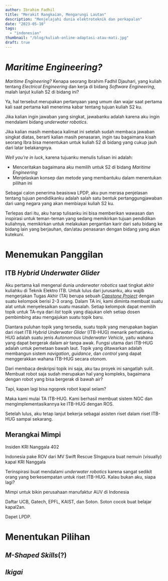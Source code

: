 ```yaml
---
author: Ibrahim Fadhil
title: "Merakit Rangkaian, Mengarungi Lautan"
description: "Menjelajahi dunia elektroteknik dan perkapalan"
date: "2023-05-10"
tags: 
  - "indonesian"
thumbnail: "/blog/kuliah-online-adaptasi-atau-mati.jpg"
draft: true
---
```


# *Maritime Engineering?*

<!-- Foto LOA keterima di Maritime Engineering Soton -->

*Maritime Engineering?* Kenapa seorang Ibrahim Fadhil Djauhari, yang kuliah tentang *Electrical Engineering* dan kerja di bidang *Software Engineering*, malah lanjut kuliah S2 di bidang ini?

Ya, hal tersebut merupakan pertanyaan yang umum dan wajar saat pertama kali saat pertama kali menerima kabar tentang tujuan kuliah S2 ku.

Jika kalian ingin jawaban yang singkat, jawabanku adalah karena aku ingin mendalami bidang *underwater robotics*.

Jika kalian masih membaca kalimat ini setelah sudah membaca jawaban singkat diatas, berarti kalian masih penasaran, ingin tau bagaimana kisah seorang Ibra bisa menentukan untuk kuliah S2 di bidang yang cukup jauh dari latar belakangnya.

*Well you're in luck*, karena tujuanku menulis tulisan ini adalah:
- Menceritakan bagaimana aku memilih untuk S2 di bidang *Maritime Engineering*
- Menjelaskan konsep dan metode yang membantuku dalam menentukan pilihan ini

Sebagai calon penerima beasiswa LPDP, aku pun merasa penjelasan tentang tujuan pendidikanku adalah salah satu bentuk pertanggungjawaban dari uang negara yang akan membiayai kuliah S2 ku.

Terlepas dari itu, aku harap tulisanku ini bisa memberikan wawasan dan inspirasi untuk teman-teman yang sedang memikirkan tujuan pendidikan kuliahnya, memikirkan untuk melakukan pergantian karir dari satu bidang ke bidang lain yang berjauhan, dan/atau penasaran dengan bidang yang akan kutekuni.

# Menemukan Panggilan
## ITB *Hybrid Underwater Glider*

Aku pertama kali mengenal dunia *underwater robotics* saat tingkat akhir kuliahku di Teknik Elektro ITB. Untuk lulus dari jurusanku, aku wajib mengerjakan Tugas Akhir (TA) berupa sebuah [*Capstone Project*](https://www.edglossary.org/capstone-project/) dengan suatu kelompok berisi 2-3 orang. Dalam TA ini, kami diminta membuat suatu alat untuk menyelesaikan suatu masalah. Setiap kelompok dapat memilih topik untuk TA-nya dari *list* topik yang diajukan oleh setiap dosen pembimbing atau mengajukan suatu topik baru.

<!-- Gambar Model 3D ITB-HUG -->

Diantara puluhan topik yang tersedia, suatu topik yang merupakan bagian dari riset ITB *Hybrid Underwater Glider* (ITB-HUG) menarik perhatianku. HUG adalah suatu jenis *Autonomous Underwater Vehicle*, yaitu wahana yang dapat bergerak dalam air tanpa awak. Fungsi utama dari ITB-HUG adalah untuk pemetaan bawah laut. Topik yang ditawarkan adalah membangun sistem *navigation*, *guidance*, dan *control* yang dapat menggerakkan wahana ITB-HUG secara otonom.

Dari membaca deskripsi topik ini saja, aku tau proyek ini sangatlah sulit. Membuat robot saja sudah merupakan hal yang kompleks, bagaimana dengan robot yang bisa bergerak di bawah air?

Tapi, kapan lagi bisa ngoprek robot kapal selam?

Maka kami mulai TA ITB-HUG. Kami berhasil membuat sistem NGC dan mengimplementasikannya ke ITB-HUG dengan ROS.

Setelah lulus, aku tetap lanjut bekerja sebagai asisten riset dalam riset ITB-HUG sampai sekarang.

## Merangkai Mimpi

<!-- Gambar berita KRI Nanggala -->

Insiden KRI Nanggala 402

Indonesia pake ROV dari MV Swift Rescue SIngapura buat nemuin (visually) kapal KRI Nanggala

Terinspirasi buat mendalami *underwater robotics* karena sangat sedikit orang yang berkesempatan untuk riset ITB-HUG. Kalau bukan aku, siapa lagi?

Mimpi untuk bikin perusahaan manufaktur AUV di Indonesia

Daftar UCB, Gatech, EPFL, KAIST, dan Soton. Soton cocok buat belajar kapal2an.

Dapet LPDP.

# Menentukan Pilihan
## *M-Shaped Skills*(?)
## *Ikigai*